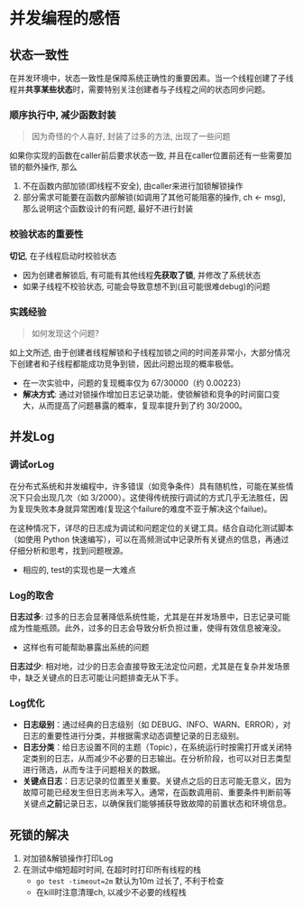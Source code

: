# 并发编程的感悟

## 状态一致性

在并发环境中，状态一致性是保障系统正确性的重要因素。当一个线程创建了子线程并**共享某些状态**时，需要特别关注创建者与子线程之间的状态同步问题。

### 顺序执行中, 减少函数封装

>因为奇怪的个人喜好, 封装了过多的方法, 出现了一些问题

如果你实现的函数在caller前后要求状态一致, 并且在caller位置前还有一些需要加锁的额外操作, 那么
1. 不在函数内部加锁(即线程不安全), 由caller来进行加锁解锁操作
2. 部分需求可能要在函数内部解锁(如调用了其他可能阻塞的操作, ch <- msg), 那么说明这个函数设计的有问题, 最好不进行封装

### 校验状态的重要性

**切记**, 在子线程启动时校验状态
- 因为创建者解锁后, 有可能有其他线程**先获取了锁**, 并修改了系统状态
- 如果子线程不校验状态, 可能会导致意想不到(且可能很难debug)的问题
### 实践经验

>如何发现这个问题?

如上文所述, 由于创建者线程解锁和子线程加锁之间的时间差非常小，大部分情况下创建者和子线程都能成功竞争到锁，因此问题出现的概率极低。
- 在一次实验中，问题的复现概率仅为 67/30000（约 0.00223）
- **解决方式**: 通过对锁操作增加日志记录功能，使锁解锁和竞争的时间窗口变大，从而提高了问题暴露的概率，复现率提升到了约 30/2000。

## 并发Log

### 调试orLog
  
在分布式系统和并发编程中，许多错误（如竞争条件）具有随机性，可能在某些情况下只会出现几次（如 3/2000）。这使得传统按行调试的方式几乎无法胜任，因为复现失败本身就异常困难(复现这个failure的难度不亚于解决这个failue)。

在这种情况下，详尽的日志成为调试和问题定位的关键工具。结合自动化测试脚本（如使用 Python 快速编写），可以在高频测试中记录所有关键点的信息，再通过仔细分析和思考，找到问题根源。
- 相应的, test的实现也是一大难点

### Log的取舍

**日志过多**: 过多的日志会显著降低系统性能，尤其是在并发场景中，日志记录可能成为性能瓶颈。此外，过多的日志会导致分析负担过重，使得有效信息被淹没。
- 这样也有可能帮助暴露出系统的问题

**日志过少**: 相对地，过少的日志会直接导致无法定位问题，尤其是在复杂并发场景中，缺乏关键点的日志可能让问题排查无从下手。

### Log优化

- **日志级别**：通过经典的日志级别（如 DEBUG、INFO、WARN、ERROR），对日志的重要性进行分类，并根据需求动态调整记录的日志级别。
- **日志分类**：给日志设置不同的主题（Topic），在系统运行时按需打开或关闭特定类别的日志，从而减少不必要的日志输出。在分析阶段，也可以对日志类型进行筛选，从而专注于问题相关的数据。
- **关键点日志**：日志记录的位置至关重要。关键点之后的日志可能无意义，因为故障可能已经发生但日志尚未写入。通常，在函数调用前、重要条件判断前等关键点**之前**记录日志，以确保我们能够捕获导致故障的前置状态和环境信息。

## 死锁的解决

1. 对加锁&解锁操作打印Log
2. 在测试中缩短超时时间, 在超时时打印所有线程的栈
	- `go test -timeout=2m` 默认为10m 过长了, 不利于检查
	- 在kill时注意清理ch, 以减少不必要的线程栈
